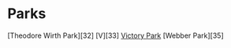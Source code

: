 # Parks

[][31]
[Theodore Wirth Park][32]
[V][33]
[Victory Park][34]
[Webber Park][35]

 [31]: 
 [33]: 
 [34]: 
 [35]: 

